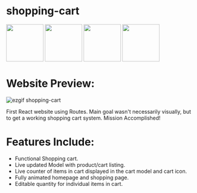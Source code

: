 # shopping-cart
<img src="https://user-images.githubusercontent.com/96886636/232335446-421350ae-96e3-499d-8907-b7046cd77e4a.png" width="100" height="100"> <img src="https://user-images.githubusercontent.com/96886636/232335420-a1d860da-e268-4193-a492-f5a6f1e26500.png" width="100" height="100"> <img src="https://user-images.githubusercontent.com/96886636/232335451-b2d60b11-3bbc-4572-89f8-c2af9e63fd78.png" width="100" height="100"> <img src="https://user-images.githubusercontent.com/96886636/232335453-fec91fbd-7261-4c7c-adb2-12bba54dee06.png" width="100" height="100">

# Website Preview:
![ezgif shopping-cart](https://user-images.githubusercontent.com/96886636/232336748-aa126ca4-b4e5-4603-b737-c9ff3eb7957a.gif)

First React website using Routes. Main goal wasn't necessarily visually, but to get a working shopping cart system. Mission Accomplished!

# Features Include:
- Functional Shopping cart.
- Live updated Model with product/cart listing.
- Live counter of items in cart displayed in the cart model and cart icon.
- Fully animated homepage and shopping page.
- Editable quantity for individual items in cart.
